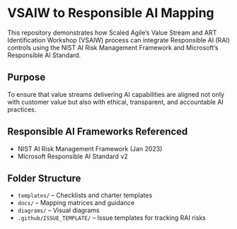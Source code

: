 # VSAIW to Responsible AI Mapping

This repository demonstrates how Scaled Agile’s Value Stream and ART Identification Workshop (VSAIW) process can integrate Responsible AI (RAI) controls using the NIST AI Risk Management Framework and Microsoft’s Responsible AI Standard.

## Purpose

To ensure that value streams delivering AI capabilities are aligned not only with customer value but also with ethical, transparent, and accountable AI practices.

## Responsible AI Frameworks Referenced
- NIST AI Risk Management Framework (Jan 2023)
- Microsoft Responsible AI Standard v2

## Folder Structure
- `templates/` – Checklists and charter templates
- `docs/` – Mapping matrices and guidance
- `diagrams/` – Visual diagrams
- `.github/ISSUE_TEMPLATE/` – Issue templates for tracking RAI risks

